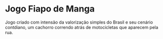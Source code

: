 # Jogo Fiapo de Manga

Jogo criado com intensão da valorização simples do Brasil e seu cenário contdiano, um cachorro correndo atrás de motocicletas que aparecem pela rua.